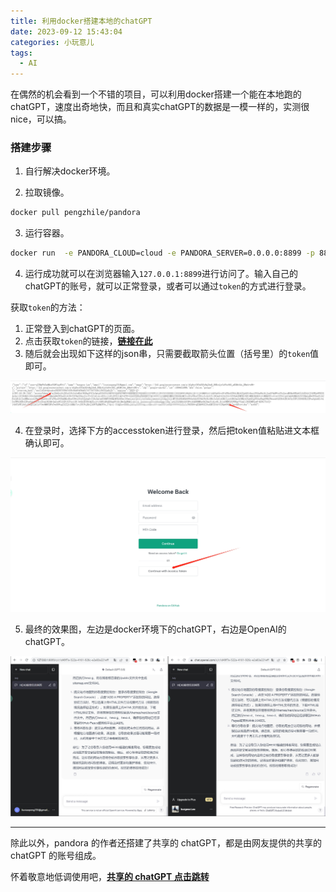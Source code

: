 ```yaml
---
title: 利用docker搭建本地的chatGPT
date: 2023-09-12 15:43:04
categories: 小玩意儿
tags:
  - AI
---
```


在偶然的机会看到一个不错的项目，可以利用docker搭建一个能在本地跑的chatGPT，速度出奇地快，而且和真实chatGPT的数据是一模一样的，实测很nice，可以搞。

<!-- more -->

### 搭建步骤

1. 自行解决docker环境。

2. 拉取镜像。

```bash
docker pull pengzhile/pandora
```

3. 运行容器。

```bash
docker run  -e PANDORA_CLOUD=cloud -e PANDORA_SERVER=0.0.0.0:8899 -p 8899:8899 -d pengzhile/pandora
```

4. 运行成功就可以在浏览器输入`127.0.0.1:8899`进行访问了。输入自己的chatGPT的账号，就可以正常登录，或者可以通过`token`的方式进行登录。

获取`token`的方法：   
1. 正常登入到chatGPT的页面。
2. 点击获取`token`的链接，[**链接在此**](http://chat.openai.com/api/auth/session)
3. 随后就会出现如下这样的json串，只需要截取箭头位置（括号里）的`token`值即可。

![token](./LocalchatGPT/1.png)

4. 在登录时，选择下方的accesstoken进行登录，然后把token值粘贴进文本框确认即可。

![success](./LocalchatGPT/2.png)

5. 最终的效果图，左边是docker环境下的chatGPT，右边是OpenAI的chatGPT。

![success](./LocalchatGPT/3.png)

---

除此以外，pandora 的作者还搭建了共享的 chatGPT，都是由网友提供的共享的 chatGPT 的账号组成。

怀着敬意地低调使用吧，[**共享的 chatGPT 点击跳转**](https://chat-shared2.zhile.io/shared.html?v=2)
